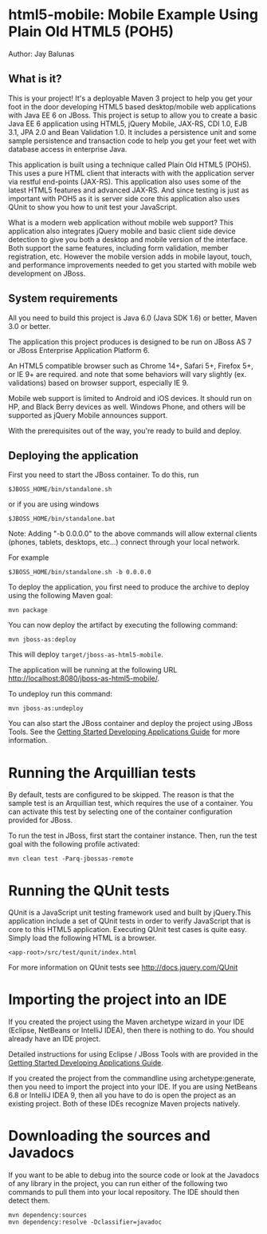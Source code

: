 html5-mobile: Mobile Example Using Plain Old HTML5 (POH5)
=========================================================
Author: Jay Balunas

What is it?
-----------

This is your project! It's a deployable Maven 3 project to help you
get your foot in the door developing HTML5 based desktop/mobile web applications with Java EE 6
on JBoss. This project is setup to allow you to create a basic Java EE 6 application
using HTML5, jQuery Mobile, JAX-RS, CDI 1.0, EJB 3.1, JPA 2.0 and Bean Validation 1.0. It includes
a persistence unit and some sample persistence and transaction code to help 
you get your feet wet with database access in enterprise Java.

This application is built using a technique called Plain Old HTML5 (POH5).  This uses a pure HTML
client that interacts with with the application server via restful end-points (JAX-RS).  This
application also uses some of the latest HTML5 features and advanced JAX-RS. And since testing
is just as important with POH5 as it is server side core this application also uses QUnit to show
you how to unit test your JavaScript.

What is a modern web application without mobile web support? This application also integrates
jQuery mobile and basic client side device detection to give you both a desktop and mobile 
version of the interface. Both support the same features, including form validation, member
registration, etc. However the mobile version adds in mobile layout, touch, and performance 
improvements needed to get you started with mobile web development on JBoss.  

System requirements
-------------------

All you need to build this project is Java 6.0 (Java SDK 1.6) or better, Maven
3.0 or better.

The application this project produces is designed to be run on JBoss AS 7 or JBoss Enterprise Application Platform 6.

An HTML5 compatible browser such as Chrome 14+, Safari 5+, Firefox 5+, or IE 9+ are
required. and note that some behaviors will vary slightly (ex. validations) based on browser support,
especially IE 9.

Mobile web support is limited to Android and iOS devices.  It should run on HP,
and Black Berry devices as well.  Windows Phone, and others will be supported as 
jQuery Mobile announces support.
 
With the prerequisites out of the way, you're ready to build and deploy.

Deploying the application
-------------------------
 
First you need to start the JBoss container. To do this, run
  
    $JBOSS_HOME/bin/standalone.sh
  
or if you are using windows
 
    $JBOSS_HOME/bin/standalone.bat
    
Note: Adding "-b 0.0.0.0" to the above commands will allow external clients (phones, tablets, 
desktops, etc...) connect through your local network.
      
For example

    $JBOSS_HOME/bin/standalone.sh -b 0.0.0.0 

To deploy the application, you first need to produce the archive to deploy using
the following Maven goal:

    mvn package

You can now deploy the artifact by executing the following command:

    mvn jboss-as:deploy

This will deploy `target/jboss-as-html5-mobile`.
 
The application will be running at the following URL <http://localhost:8080/jboss-as-html5-mobile/>.

To undeploy run this command:

    mvn jboss-as:undeploy

You can also start the JBoss container and deploy the project using JBoss Tools. See the
<a href="https://docs.jboss.org/author/display/AS71/Getting+Started+Developing+Applications+Guide" title="Getting Started Developing Applications Guide">Getting Started Developing Applications Guide</a> 
for more information.
 
Running the Arquillian tests
============================

By default, tests are configured to be skipped. The reason is that the sample
test is an Arquillian test, which requires the use of a container. You can
activate this test by selecting one of the container configuration provided 
for JBoss.

To run the test in JBoss, first start the container instance. Then, run the
test goal with the following profile activated:

    mvn clean test -Parq-jbossas-remote

Running the QUnit tests
============================

QUnit is a JavaScript unit testing framework used and built by jQuery.This 
application include a set of QUnit tests in order to verify JavaScript that
is core to this HTML5 application.  Executing QUnit test cases is quite easy.
Simply load the following HTML is a browser.

    <app-root>/src/test/qunit/index.html

For more information on QUnit tests see http://docs.jquery.com/QUnit

Importing the project into an IDE
=================================

If you created the project using the Maven archetype wizard in your IDE
(Eclipse, NetBeans or IntelliJ IDEA), then there is nothing to do. You should
already have an IDE project.

Detailed instructions for using Eclipse / JBoss Tools with are provided in the 
<a href="https://docs.jboss.org/author/display/AS71/Getting+Started+Developing+Applications+Guide" title="Getting Started Developing Applications Guide">Getting Started Developing Applications Guide</a>.

If you created the project from the commandline using archetype:generate, then
you need to import the project into your IDE. If you are using NetBeans 6.8 or
IntelliJ IDEA 9, then all you have to do is open the project as an existing
project. Both of these IDEs recognize Maven projects natively.

Downloading the sources and Javadocs
====================================

If you want to be able to debug into the source code or look at the Javadocs
of any library in the project, you can run either of the following two
commands to pull them into your local repository. The IDE should then detect
them.

    mvn dependency:sources
    mvn dependency:resolve -Dclassifier=javadoc
